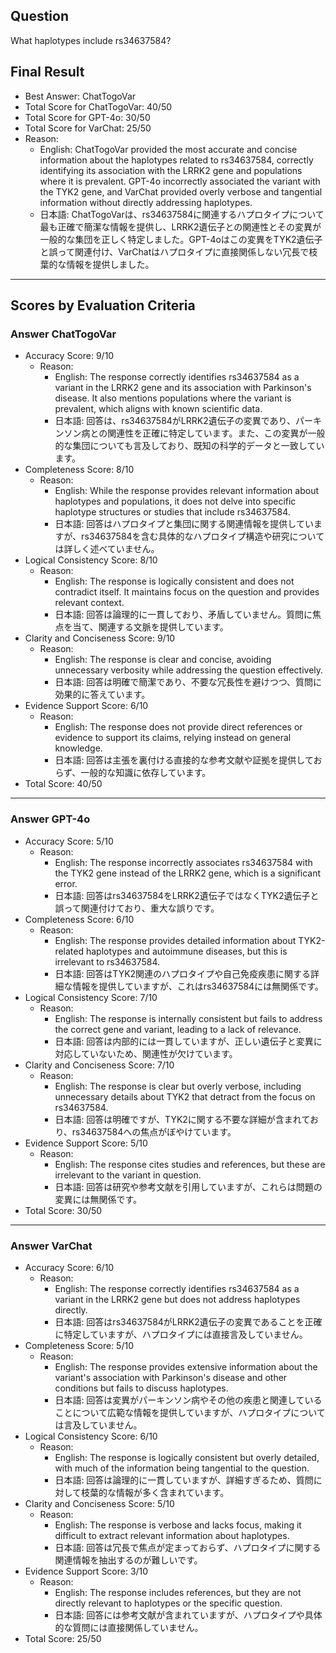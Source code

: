 ## Question

What haplotypes include rs34637584?

## Final Result

- Best Answer: ChatTogoVar
- Total Score for ChatTogoVar: 40/50
- Total Score for GPT-4o: 30/50
- Total Score for VarChat: 25/50
- Reason:
  - English: ChatTogoVar provided the most accurate and concise information about the haplotypes related to rs34637584, correctly identifying its association with the LRRK2 gene and populations where it is prevalent. GPT-4o incorrectly associated the variant with the TYK2 gene, and VarChat provided overly verbose and tangential information without directly addressing haplotypes.
  - 日本語: ChatTogoVarは、rs34637584に関連するハプロタイプについて最も正確で簡潔な情報を提供し、LRRK2遺伝子との関連性とその変異が一般的な集団を正しく特定しました。GPT-4oはこの変異をTYK2遺伝子と誤って関連付け、VarChatはハプロタイプに直接関係しない冗長で枝葉的な情報を提供しました。

---

## Scores by Evaluation Criteria

### Answer ChatTogoVar
- Accuracy Score: 9/10
  - Reason: 
    - English: The response correctly identifies rs34637584 as a variant in the LRRK2 gene and its association with Parkinson's disease. It also mentions populations where the variant is prevalent, which aligns with known scientific data.
    - 日本語: 回答は、rs34637584がLRRK2遺伝子の変異であり、パーキンソン病との関連性を正確に特定しています。また、この変異が一般的な集団についても言及しており、既知の科学的データと一致しています。
- Completeness Score: 8/10
  - Reason: 
    - English: While the response provides relevant information about haplotypes and populations, it does not delve into specific haplotype structures or studies that include rs34637584.
    - 日本語: 回答はハプロタイプと集団に関する関連情報を提供していますが、rs34637584を含む具体的なハプロタイプ構造や研究については詳しく述べていません。
- Logical Consistency Score: 8/10
  - Reason: 
    - English: The response is logically consistent and does not contradict itself. It maintains focus on the question and provides relevant context.
    - 日本語: 回答は論理的に一貫しており、矛盾していません。質問に焦点を当て、関連する文脈を提供しています。
- Clarity and Conciseness Score: 9/10
  - Reason: 
    - English: The response is clear and concise, avoiding unnecessary verbosity while addressing the question effectively.
    - 日本語: 回答は明確で簡潔であり、不要な冗長性を避けつつ、質問に効果的に答えています。
- Evidence Support Score: 6/10
  - Reason: 
    - English: The response does not provide direct references or evidence to support its claims, relying instead on general knowledge.
    - 日本語: 回答は主張を裏付ける直接的な参考文献や証拠を提供しておらず、一般的な知識に依存しています。
- Total Score: 40/50

---

### Answer GPT-4o
- Accuracy Score: 5/10
  - Reason: 
    - English: The response incorrectly associates rs34637584 with the TYK2 gene instead of the LRRK2 gene, which is a significant error.
    - 日本語: 回答はrs34637584をLRRK2遺伝子ではなくTYK2遺伝子と誤って関連付けており、重大な誤りです。
- Completeness Score: 6/10
  - Reason: 
    - English: The response provides detailed information about TYK2-related haplotypes and autoimmune diseases, but this is irrelevant to rs34637584.
    - 日本語: 回答はTYK2関連のハプロタイプや自己免疫疾患に関する詳細な情報を提供していますが、これはrs34637584には無関係です。
- Logical Consistency Score: 7/10
  - Reason: 
    - English: The response is internally consistent but fails to address the correct gene and variant, leading to a lack of relevance.
    - 日本語: 回答は内部的には一貫していますが、正しい遺伝子と変異に対応していないため、関連性が欠けています。
- Clarity and Conciseness Score: 7/10
  - Reason: 
    - English: The response is clear but overly verbose, including unnecessary details about TYK2 that detract from the focus on rs34637584.
    - 日本語: 回答は明確ですが、TYK2に関する不要な詳細が含まれており、rs34637584への焦点がぼやけています。
- Evidence Support Score: 5/10
  - Reason: 
    - English: The response cites studies and references, but these are irrelevant to the variant in question.
    - 日本語: 回答は研究や参考文献を引用していますが、これらは問題の変異には無関係です。
- Total Score: 30/50

---

### Answer VarChat
- Accuracy Score: 6/10
  - Reason: 
    - English: The response correctly identifies rs34637584 as a variant in the LRRK2 gene but does not address haplotypes directly.
    - 日本語: 回答はrs34637584がLRRK2遺伝子の変異であることを正確に特定していますが、ハプロタイプには直接言及していません。
- Completeness Score: 5/10
  - Reason: 
    - English: The response provides extensive information about the variant's association with Parkinson's disease and other conditions but fails to discuss haplotypes.
    - 日本語: 回答は変異がパーキンソン病やその他の疾患と関連していることについて広範な情報を提供していますが、ハプロタイプについては言及していません。
- Logical Consistency Score: 6/10
  - Reason: 
    - English: The response is logically consistent but overly detailed, with much of the information being tangential to the question.
    - 日本語: 回答は論理的に一貫していますが、詳細すぎるため、質問に対して枝葉的な情報が多く含まれています。
- Clarity and Conciseness Score: 5/10
  - Reason: 
    - English: The response is verbose and lacks focus, making it difficult to extract relevant information about haplotypes.
    - 日本語: 回答は冗長で焦点が定まっておらず、ハプロタイプに関する関連情報を抽出するのが難しいです。
- Evidence Support Score: 3/10
  - Reason: 
    - English: The response includes references, but they are not directly relevant to haplotypes or the specific question.
    - 日本語: 回答には参考文献が含まれていますが、ハプロタイプや具体的な質問には直接関係していません。
- Total Score: 25/50